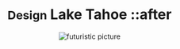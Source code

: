 <!doctype html>
<header class="h-img">
    <h1 class="site-title">
        <small>Design</small>
        Lake Tahoe
        ::after
    </h1>
    <img class="header-img" src="https://image.freepik.com/free-photo/rendering-abstract-futuristic-background-with-glowing-neon-blue-orange-lights_181624-19807.jpg" alt="futuristic picture" loading="lazy">
</header>

